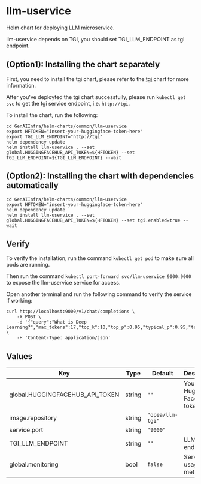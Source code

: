 # llm-uservice

Helm chart for deploying LLM microservice.

llm-uservice depends on TGI, you should set TGI_LLM_ENDPOINT as tgi endpoint.

## (Option1): Installing the chart separately

First, you need to install the tgi chart, please refer to the [tgi](../tgi) chart for more information.

After you've deployted the tgi chart successfully, please run `kubectl get svc` to get the tgi service endpoint, i.e. `http://tgi`.

To install the chart, run the following:

```console
cd GenAIInfra/helm-charts/common/llm-uservice
export HFTOKEN="insert-your-huggingface-token-here"
export TGI_LLM_ENDPOINT="http://tgi"
helm dependency update
helm install llm-uservice . --set global.HUGGINGFACEHUB_API_TOKEN=${HFTOKEN} --set TGI_LLM_ENDPOINT=${TGI_LLM_ENDPOINT} --wait
```

## (Option2): Installing the chart with dependencies automatically

```console
cd GenAIInfra/helm-charts/common/llm-uservice
export HFTOKEN="insert-your-huggingface-token-here"
helm dependency update
helm install llm-uservice . --set global.HUGGINGFACEHUB_API_TOKEN=${HFTOKEN} --set tgi.enabled=true --wait
```

## Verify

To verify the installation, run the command `kubectl get pod` to make sure all pods are running.

Then run the command `kubectl port-forward svc/llm-uservice 9000:9000` to expose the llm-uservice service for access.

Open another terminal and run the following command to verify the service if working:

```console
curl http://localhost:9000/v1/chat/completions \
    -X POST \
    -d '{"query":"What is Deep Learning?","max_tokens":17,"top_k":10,"top_p":0.95,"typical_p":0.95,"temperature":0.01,"repetition_penalty":1.03,"streaming":true}' \
    -H 'Content-Type: application/json'
```

## Values

| Key                             | Type   | Default          | Description                     |
| ------------------------------- | ------ | ---------------- | ------------------------------- |
| global.HUGGINGFACEHUB_API_TOKEN | string | `""`             | Your own Hugging Face API token |
| image.repository                | string | `"opea/llm-tgi"` |                                 |
| service.port                    | string | `"9000"`         |                                 |
| TGI_LLM_ENDPOINT                | string | `""`             | LLM endpoint                    |
| global.monitoring               | bool   | `false`          | Service usage metrics           |
